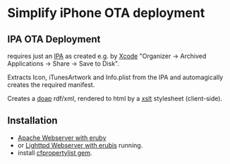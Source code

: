 # Simplify iPhone OTA deployment

## IPA OTA Deployment

requires just an [IPA](https://en.wikipedia.org/wiki/.ipa_%28file_extension%29) as created
e.g. by [Xcode](http://developer.apple.com/tools/xcode/)
"Organizer -> Archived Applications -> Share -> Save to Disk".

Extracts Icon, iTunesArtwork and Info.plist from the IPA and automagically creates the
required manifest.

Creates a [doap](http://usefulinc.com/doap/) rdf/xml,
rendered to html by a [xslt](http://www.w3.org/TR/xslt) stylesheet (client-side).

## Installation

- [Apache Webserver with eruby](http://www.google.de/search?q="eruby"+apache)
- or [Lighttpd Webserver with erubis](http://www.google.de/search?q="erubis"+lighttpd) running.
- install [cfpropertylist gem](https://github.com/ckruse/CFPropertyList).
